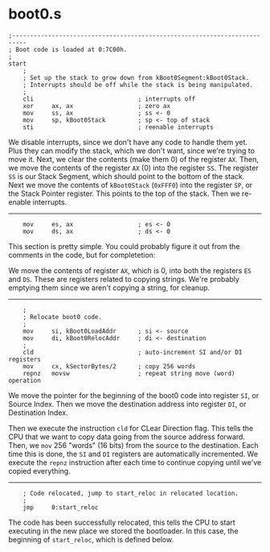 # boot0.s

```Assembly
;--------------------------------------------------------------------------
; Boot code is loaded at 0:7C00h.
;
start
    ;
    ; Set up the stack to grow down from kBoot0Segment:kBoot0Stack.
    ; Interrupts should be off while the stack is being manipulated.
    ;
    cli                             ; interrupts off
    xor     ax, ax                  ; zero ax
    mov     ss, ax                  ; ss <- 0
    mov     sp, kBoot0Stack         ; sp <- top of stack
    sti                             ; reenable interrupts
```

We disable interrupts, since we don't have any code to handle them yet. Plus they can modify the stack, which we don't want, since we're trying to move it. Next, we clear the contents (make them 0) of the register `AX`. Then, we move the contents of the register `AX` (0) into the register `SS`. The register `SS` is our Stack Segment, which should point to the bottom of the stack. Next we move the contents of `kBoot0Stack` (`0xFFF0`) into the register `SP`, or the Stack Pointer register. This points to the top of the stack. Then we re-enable interrupts.

---

```Assembly
    mov     es, ax                  ; es <- 0
    mov     ds, ax                  ; ds <- 0
```

This section is pretty simple. You could probably figure it out from the comments in the code, but for completetion:

We move the contents of register `AX`, which is 0, into both the registers `ES` and `DS`. These are registers related to copying strings. We're probably emptying them since we aren't copying a string, for cleanup.

---

```Assembly
    ;
    ; Relocate boot0 code.
    ;
    mov     si, kBoot0LoadAddr      ; si <- source
    mov     di, kBoot0RelocAddr     ; di <- destination
    ;
    cld                             ; auto-increment SI and/or DI registers
    mov     cx, kSectorBytes/2      ; copy 256 words
    repnz   movsw                   ; repeat string move (word) operation
```

We move the pointer for the beginning of the boot0 code into register `SI`, or Source Index. Then we move the destination address into register `DI`, or Destination Index. 

Then we execute the instruction `cld` for CLear Direction flag. This tells the CPU that we want to copy data going from the source address forward. Then, we `mov` 256 "words" (16 bits) from the source to the destination. Each time this is done, the `SI` and `DI` registers are automatically incremented. We execute the `repnz` instruction after each time to continue copying until we've copied everything.

---

```Assembly
    ; Code relocated, jump to start_reloc in relocated location.
    ;
    jmp     0:start_reloc
```

The code has been successfully relocated, this tells the CPU to start executing in the new place we stored the bootloader. In this case, the beginning of `start_reloc`, which is defined below.

